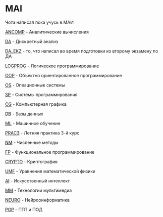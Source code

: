 # MAI #

Чота написал пока учусь в МАИ
    
[ANCOMP](ANCOMP) - Аналитические вычисления
    
[DA](DA) - Дискретный анализ
    
[DA_EKZ](DA_EKZ) - то, что написал во время подготовки ко второму экзамену по ДА
    
[LOGPROG](LOGPROG) - Логическое программирование
    
[OOP](OOP) - Объектно ориентированное программирование

[OS](OS) - Опеационные системы
    
[SP](SP) - Системы программирования

[CG](CG) - Компьютерная графика

[DB](DB) - Базы данных
    
[ML](ML) - Машинное обучение

[PRAC3](PRAC3) - Летняя практика 3-й курс

[NM](NM) - Численные методы
    
[FP](FP) - Функциональное программирование

[CRYPTO](CRYPTO) - Криптография

[UMF](UMF) - Уравнения математической физики

[AI](AI) - Искусственный интеллект

[MM](MM) - Технологии мультимедиа

[NEURO](NEURO) - Нейрооинформатика

[PGP](PGP) - ПГП и ПОД